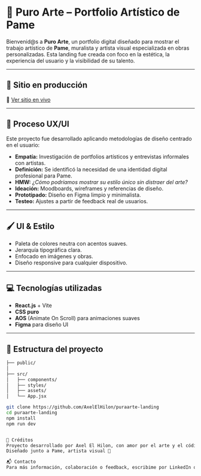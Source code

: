 # 🎨 Puro Arte – Portfolio Artístico de Pame

Bienvenid@s a **Puro Arte**, un portfolio digital diseñado para mostrar el trabajo artístico de **Pame**, muralista y artista visual especializada en obras personalizadas. Esta landing fue creada con foco en la estética, la experiencia del usuario y la visibilidad de su talento.

---

## 🚀 Sitio en producción

🔗 [Ver sitio en vivo](https://pame-spahn.vercel.app)

---

## 🧠 Proceso UX/UI

Este proyecto fue desarrollado aplicando metodologías de diseño centrado en el usuario:

- **Empatía:** Investigación de portfolios artísticos y entrevistas informales con artistas.
- **Definición:** Se identificó la necesidad de una identidad digital profesional para Pame.
- **HMW:** _¿Cómo podríamos mostrar su estilo único sin distraer del arte?_
- **Ideación:** Moodboards, wireframes y referencias de diseño.
- **Prototipado:** Diseño en Figma limpio y minimalista.
- **Testeo:** Ajustes a partir de feedback real de usuarios.

---

## 🖌️ UI & Estilo

- Paleta de colores neutra con acentos suaves.
- Jerarquía tipográfica clara.
- Enfocado en imágenes y obras.
- Diseño responsive para cualquier dispositivo.

---

## 💻 Tecnologías utilizadas

- **React.js** + Vite
- **CSS puro**
- **AOS** (Animate On Scroll) para animaciones suaves
- **Figma** para diseño UI

---

## 📁 Estructura del proyecto

```bash
├── public/
│  
├── src/
│   ├── components/
│   ├── styles/
│   ├── assets/
│   └── App.jsx

git clone https://github.com/AxelElHilon/puraarte-landing
cd puraarte-landing
npm install
npm run dev


🙌 Créditos
Proyecto desarrollado por Axel El Hilon, con amor por el arte y el código.
Diseñado junto a Pame, artista visual 💜

📬 Contacto
Para más información, colaboración o feedback, escribime por LinkedIn o a axelelhilon@gmail.com
